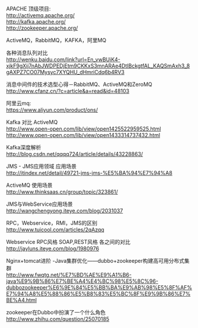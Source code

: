 APACHE 顶级项目:<br/>
http://activemq.apache.org/<br/>
http://kafka.apache.org/<br/>
http://zookeeper.apache.org/

ActiveMQ，RabbitMQ，KAFKA，阿里MQ

各种消息队列对比 <br/>
http://wenku.baidu.com/link?url=En_vwBUiK4-xjkF9gXij7nAbJWDPEDjEtm9CKKxS3mnARAe4DtIBckgtfAL_KAQSmAxh3_8gAXPZ7CO07Mysyc7XYQHU_dHmriCdq6b4RV3

消息中间件的技术选型心得－RabbitMQ、ActiveMQ和ZeroMQ <br/>
http://www.cfanz.cn/?c=article&a=read&id=48103

阿里云mq: <br/>
https://www.aliyun.com/product/ons/

Kafka 对比 ActiveMQ <br/>
http://www.open-open.com/lib/view/open1425522959525.html <br/>
http://www.open-open.com/lib/view/open1433314737432.html

Kafka深度解析<br/>
http://blog.csdn.net/qqqq724/article/details/43228863/

JMS - JMS​应​用​领​域 应用场景 <br/>
http://itindex.net/detail/49721-jms-jms-%E5%BA%94%E7%94%A8

ActiveMQ 使用场景 <br/>
http://www.thinksaas.cn/group/topic/323861/

JMS与WebService应用场景 <br/>
http://wangchengyong.iteye.com/blog/2031037

RPC，Webservice，RMI，JMS的区别 <br/>
http://www.tuicool.com/articles/2qAzqq

Webservice RPC风格 SOAP,REST风格 各之间的对比<br/>
http://jayluns.iteye.com/blog/1980976

Nginx+tomcat进阶 -Java集群优化——dubbo+zookeeper构建高可用分布式集群<br/>
http://www.fwqtg.net/%E7%BD%AE%E9%A1%B6-java%E9%9B%86%E7%BE%A4%E4%BC%98%E5%8C%96-dubbozookeeper%E6%9E%84%E5%BB%BA%E9%AB%98%E5%8F%AF%E7%94%A8%E5%88%86%E5%B8%83%E5%BC%8F%E9%9B%86%E7%BE%A4.html

zookeeper在Dubbo中扮演了一个什么角色<br/>
http://www.zhihu.com/question/25070185
